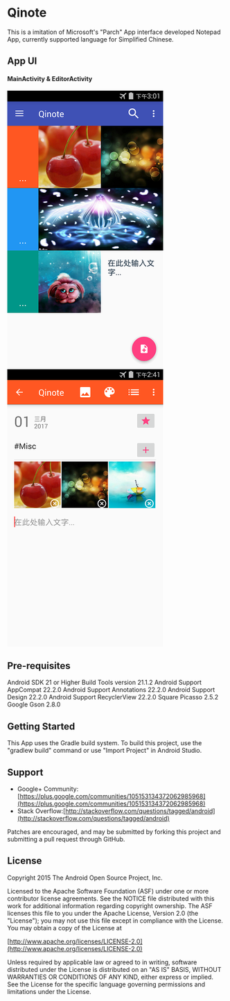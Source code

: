 # Qinote
This is a imitation of Microsoft's "Parch" App interface developed Notepad App, currently supported language for Simplified Chinese.

## App UI
#### MainActivity & EditorActivity
![MainActivity](https://github.com/Android-IO/UI/blob/master/MainActivity50%25.png)
![EditorActivity](https://github.com/Android-IO/UI/blob/master/EditorActivity50%25.png)

## Pre-requisites
Android SDK 21 or Higher Build Tools version 21.1.2 Android Support AppCompat 22.2.0 Android Support Annotations 22.2.0  Android Support Design 22.2.0 Android Support RecyclerView 22.2.0 Square Picasso 2.5.2 Google Gson 2.8.0
## Getting Started
This App uses the Gradle build system. To build this project, use the "gradlew build" command or use "Import Project" in Android Studio.

## Support
- Google+ Community:[https://plus.google.com/communities/105153134372062985968](https://plus.google.com/communities/105153134372062985968)
- Stack Overflow:[http://stackoverflow.com/questions/tagged/android](http://stackoverflow.com/questions/tagged/android) 

Patches are encouraged, and may be submitted by forking this project and submitting a pull request through GitHub. 

## License
Copyright 2015 The Android Open Source Project, Inc.

Licensed to the Apache Software Foundation (ASF) under one or more contributor license agreements. See the NOTICE file distributed with this work for additional information regarding copyright ownership. The ASF licenses this file to you under the Apache License, Version 2.0 (the "License"); you may not use this file except in compliance with the License. You may obtain a copy of the License at

[http://www.apache.org/licenses/LICENSE-2.0](http://www.apache.org/licenses/LICENSE-2.0)

Unless required by applicable law or agreed to in writing, software distributed under the License is distributed on an "AS IS" BASIS, WITHOUT WARRANTIES OR CONDITIONS OF ANY KIND, either express or implied. See the License for the specific language governing permissions and limitations under the License.
